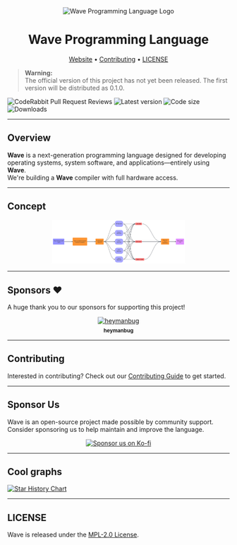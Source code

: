 <div align="center">
  <img src="https://wave-lang.dev/img/favicon.ico" alt="Wave Programming Language Logo" width="100" />
  <h1>Wave Programming Language</h1>
  <p>
    <a href="https://www.wave-lang.dev">Website</a> •
    <a href="https://github.com/LunaStev/Wave/wiki/Contributing">Contributing</a> •
    <a href="LICENSE">LICENSE</a>
  </p>
</div>

> **Warning:**  
> The official version of this project has not yet been released. The first version will be distributed as 0.1.0.

![CodeRabbit Pull Request Reviews](https://img.shields.io/coderabbit/prs/github/LunaStev/Wave?utm_source=oss&utm_medium=github&utm_campaign=LunaStev%2FWave&labelColor=171717&color=FF570A&link=https%3A%2F%2Fcoderabbit.ai&label=CodeRabbit+Reviews)
![Latest version](https://img.shields.io/github/v/release/LunaStev/Wave?style=for-the-badge&include_prereleases)
![Code size](https://img.shields.io/github/languages/code-size/arkscript-lang/ark?style=for-the-badge&logo=github)
![Downloads](https://img.shields.io/github/downloads/LunaStev/Wave/total?color=%2324cc24&style=for-the-badge&logo=github)

---

## Overview

**Wave** is a next-generation programming language designed for developing operating systems, system software, and applications—entirely using **Wave**.  
We're building a **Wave** compiler with full hardware access.

---

## Concept

<p align="center">
  <img src=".github/scalability1.svg" alt="Wave Concept Diagram" width="60%">
</p>

---

## Sponsors ❤️

A huge thank you to our sponsors for supporting this project!

<p align="center">
  <a href="https://ko-fi.com/heymanbug">
    <img src="https://ko-fi.com/img/anon7.png?v=10" width="100" alt="heymanbug" />
    <br>
    <sub><b>heymanbug</b></sub>
  </a>
</p>

---

## Contributing

Interested in contributing? Check out our [Contributing Guide](https://github.com/LunaStev/Wave/wiki/Contributing) to get started.

---

## Sponsor Us

Wave is an open-source project made possible by community support.  
Consider sponsoring us to help maintain and improve the language.

<p align="center">
  <a href="https://ko-fi.com/X8X311B3SX">
    <img src="https://ko-fi.com/img/githubbutton_sm.svg" alt="Sponsor us on Ko-fi" />
  </a>
</p>

---

## Cool graphs

[![Star History Chart](https://api.star-history.com/svg?repos=LunaStev/Wave&type=Date)](https://star-history.com/#LunaStev/Wave&Date)

---

## LICENSE

Wave is released under the [MPL-2.0 License](LICENSE).
